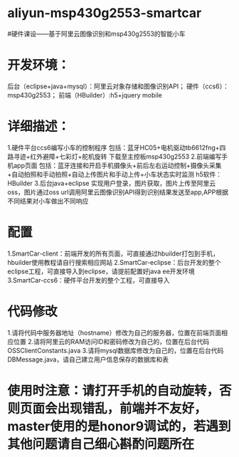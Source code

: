 # aliyun-msp430g2553-smartcar
#硬件课设——基于阿里云图像识别和msp430g2553的智能小车

# 开发环境：
后台（eclipse+java+mysql）：阿里云对象存储和图像识别API；
硬件（ccs6）：msp430g2553；
前端（HBuilder）:h5+jquery mobile

# 详细描述：
1.硬件平台ccs6编写小车的控制程序
包括：蓝牙HC05+电机驱动tb6612fng+四路寻迹+红外避障+七彩灯+舵机旋转
下载至主控板msp430g2553
2.前端编写手机app页面
包括：蓝牙连接和开启手机摄像头+前后左右运动控制+摄像头采集+自动拍照和手动拍照+自动上传图片和手动上传+小车状态实时监测
h5软件：HBuilder
3.后台java+eclipse
实现用户登录，图片获取，图片上传至阿里云oss，图片通过oss url调用阿里云图像识别API得到识别结果发送至app,APP根据不同结果对小车做出不同响应

# 配置
1.SmartCar-client：前端开发的所有页面，可直接通过hbuilder打包到手机，hbuilder使用教程请自行搜索相应网站
2.SmartCar-eclipse：后台开发的整个eclipse工程，可直接导入到eclipse，请提前配置好java ee开发环境
3.SmartCar-ccs6：硬件平台开发的整个工程，可直接导入

# 代码修改
1.请将代码中服务器地址（hostname）修改为自己的服务器，位置在前端页面相应位置
2.请将阿里云的RAM访问ID和密码修改为自己的，位置在后台代码OSSClientConstants.java
3.请将mysql数据库修改为自己的，位置在后台代码DBMessage.java，请自己建立用户信息保存的数据库和表

# 使用时注意：请打开手机的自动旋转，否则页面会出现错乱，前端并不友好，master使用的是honor9调试的，若遇到其他问题请自己细心斟酌问题所在
